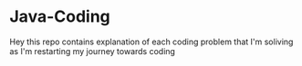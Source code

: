 # Java-Coding
Hey this repo contains explanation of each coding problem that I'm soliving as I'm restarting my journey towards coding
